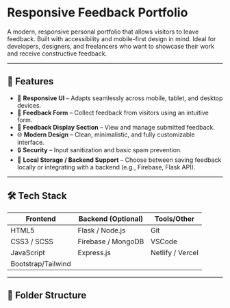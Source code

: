 # Responsive Feedback Portfolio

A modern, responsive personal portfolio that allows visitors to leave feedback. Built with accessibility and mobile-first design in mind. Ideal for developers, designers, and freelancers who want to showcase their work and receive constructive feedback.

---

## 🚀 Features

- 🎨 **Responsive UI** – Adapts seamlessly across mobile, tablet, and desktop devices.
- 🧾 **Feedback Form** – Collect feedback from visitors using an intuitive form.
- 💬 **Feedback Display Section** – View and manage submitted feedback.
- 🌐 **Modern Design** – Clean, minimalistic, and fully customizable interface.
- 🔒 **Security** – Input sanitization and basic spam prevention.
- 💾 **Local Storage / Backend Support** – Choose between saving feedback locally or integrating with a backend (e.g., Firebase, Flask API).

---

## 🛠️ Tech Stack

| Frontend     | Backend (Optional) | Tools/Other       |
|--------------|-------------------|-------------------|
| HTML5        | Flask / Node.js   | Git               |
| CSS3 / SCSS  | Firebase / MongoDB| VSCode            |
| JavaScript   | Express.js        | Netlify / Vercel  |
| Bootstrap/Tailwind |             |                   |

---

## 📁 Folder Structure


